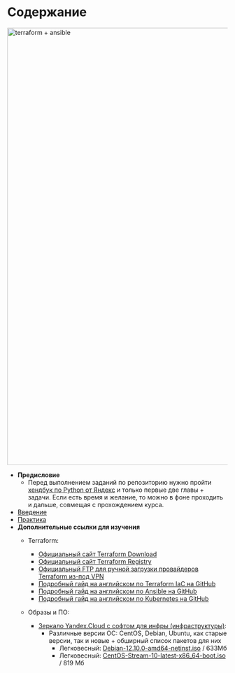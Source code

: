 # Содержание

<img src="https://github.com/lamjob1993/linux-monitoring/blob/main/.files/.bucket/terraform%2Bansible_scheme.png" alt="terraform + ansible" width="1000">

- **Предисловие**
  - Перед выполнением заданий по репозиторию нужно пройти [хендбук по Python от Яндекс](https://education.yandex.ru/handbook/python) и только первые две главы + задачи. Если есть время и желание, то можно в фоне проходить и дальше, совмещая с прохождением курса.
- [Введение](https://github.com/lamjob1993/terraform-monitoring/tree/main/terraform/beggining)
- [Практика](https://github.com/lamjob1993/terraform-monitoring/tree/main/terraform/tasks)
- **Дополнительные ссылки для изучения**
  - Terraform:
    - [Официальный сайт Terraform Download](https://developer.hashicorp.com/terraform/install#linux)
    - [Официальный сайт Terraform Registry](https://registry.terraform.io/browse/providers)
    - [Официальный FTP для ручной загрузки провайдеров Terraform из-под VPN](https://releases.hashicorp.com/)
    - [Подробный гайд на английском по Terraform IaC на GitHub](https://github.com/Bes0n/Using-Terraform-to-Manage-Applications-and-Infrastructure)
    - [Подробный гайд на английском по Ansible на GitHub](https://github.com/Bes0n/EX407-Ansible-Automation)
    - [Подробный гайд на английском по Kubernetes на GitHub](https://github.com/Bes0n/KubernetestheHardWay)

  - Образы и ПО:
    - [Зеркало Yandex.Cloud с софтом для инфры (инфраструктуры)](https://mirror.yandex.ru/):
      - Различные версии ОС: CentOS, Debian, Ubuntu, как старые версии, так и новые + обширный список пакетов для них
        - Легковесный: [Debian-12.10.0-amd64-netinst.iso](https://mirror.yandex.ru/debian-cd/current/amd64/iso-cd/) / 633Мб
        - Легковесный: [CentOS-Stream-10-latest-x86_64-boot.iso](https://mirror.yandex.ru/centos-stream/10-stream/BaseOS/x86_64/iso/) / 819 Мб
